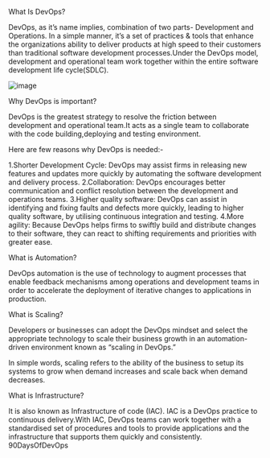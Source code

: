 What Is DevOps?

DevOps, as it’s name implies, combination of two parts- Development and Operations. In a simple manner, it’s a set of practices & tools that enhance the organizations ability to deliver products at high speed to their customers than traditional software development processes.Under the DevOps model, development and operational team work together within the entire software development life cycle(SDLC).

![image](https://user-images.githubusercontent.com/91723005/225738099-65389dfa-8f73-45f9-9fa6-ff6a1ad0f311.png)


Why DevOps is important?

DevOps is the greatest strategy to resolve the friction between development and operational team.It acts as a single team to collaborate with the code building,deploying and testing environment.

Here are few reasons why DevOps is needed:-

1.Shorter Development Cycle: DevOps may assist firms in releasing new features and updates more quickly by automating the software development and delivery process.
2.Collaboration: DevOps encourages better communication and conflict resolution between the development and operations teams.
3.Higher quality software: DevOps can assist in identifying and fixing faults and defects more quickly, leading to higher quality software, by utilising continuous integration and testing.
4.More agility: Because DevOps helps firms to swiftly build and distribute changes to their software, they can react to shifting requirements and priorities with greater ease.

What is Automation?

DevOps automation is the use of technology to augment processes that enable feedback mechanisms among operations and development teams in order to accelerate the deployment of iterative changes to applications in production.

What is Scaling?

Developers or businesses can adopt the DevOps mindset and select the appropriate technology to scale their business growth in an automation-driven environment known as “scaling in DevOps.”

In simple words, scaling refers to the ability of the business to setup its systems to grow when demand increases and scale back when demand decreases.

What is Infrastructure?

It is also known as Infrastructure of code (IAC). IAC is a DevOps practice to continuous delivery.With IAC, DevOps teams can work together with a standardised set of procedures and tools to provide applications and the infrastructure that supports them quickly and consistently.
90DaysOfDevOps
